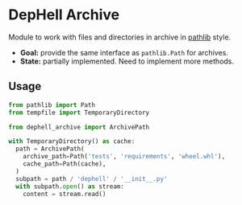 # DepHell Archive

Module to work with files and directories in archive in [pathlib](https://docs.python.org/3/library/pathlib.html) style.

* **Goal:** provide the same interface as `pathlib.Path` for archives.
* **State:** partially implemented. Need to implement more methods.

## Usage

```python
from pathlib import Path
from tempfile import TemporaryDirectory

from dephell_archive import ArchivePath

with TemporaryDirectory() as cache:
  path = ArchivePath(
    archive_path=Path('tests', 'requirements', 'wheel.whl'),
    cache_path=Path(cache),
  )
  subpath = path / 'dephell' / '__init__.py'
  with subpath.open() as stream:
    content = stream.read()
```
